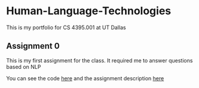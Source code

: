 # Human-Language-Technologies
This is my portfolio for CS 4395.001 at UT Dallas


## Assignment 0
This is my first assignment for the class. It required me to answer questions based on NLP

You can see the code [here](https://github.com/DylanPetrey/Human-Language-Technologies/blob/main/Overview%20of%20NLP.pdf) and the assignment description [here](https://github.com/DylanPetrey/Human-Language-Technologies/blob/main/Portfolio%20Component%200.pdf)

